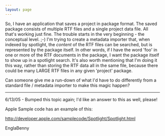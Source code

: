 ```yaml
---
layout: page
---
```




So, I have an application that saves a project in package format. The saved package consists of multiple RTF files and a single project data file. All that's working just fine. The trouble starts in the very beginning - the conceptual level. ;-) I'm trying to create a metadata importer that, when indexed by spotlight, the *content* of the RTF files can be searched, but is represented by the package itself. In other words, if I have the word 'foo' in one or more of the RTF documents in the package, I want the package itself to show up in a spotlight search. It's also worth mentioning that I'm doing it this way, rather than storing the RTF data all in the same file, because there could be many LARGE RTF files in any given 'project' package.

Can someone give me a run-down of what I'd have to do differently from a standard file / metadata importer to make this magic happen?

----

6/13/05 - Bumped this topic again; I'd like an answer to this as well, please!

Apple Sample code has an example of this:

http://developer.apple.com/samplecode/Spotlight/Spotlight.html

EnglaBenny
